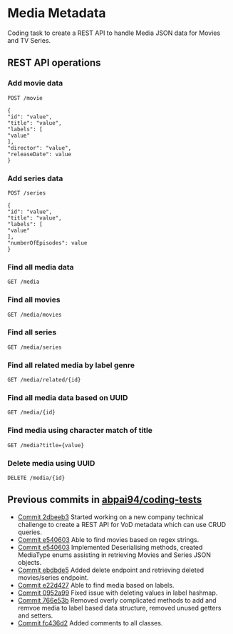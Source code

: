 # Media Metadata
Coding task to create a REST API to handle Media JSON data for Movies and TV Series.

## REST API operations

### Add movie data
    POST /movie

    {
    "id": "value",
    "title": "value",
    "labels": [
    "value"
    ],
    "director": "value",
    "releaseDate": value
    }

### Add series data
    POST /series

    {
    "id": "value",
    "title": "value",
    "labels": [
    "value"
    ],
    "numberOfEpisodes": value
    }

### Find all media data
    GET /media

### Find all movies
    GET /media/movies

### Find all series
    GET /media/series

### Find all related media by label genre
    GET /media/related/{id}

### Find all media data based on UUID
    GET /media/{id}

### Find media using character match of title
    GET /media?title={value}

### Delete media using UUID
    DELETE /media/{id}

## Previous commits in [abpai94/coding-tests](https://github.com/abpai94/coding-tests)
* [Commit 2dbeeb3](https://github.com/abpai94/coding-tests/commit/241a2cc9f1559ccd6ea19c4f97c9e4ff694c528) Started working on a new company technical challenge to create a REST API for VoD metadata which can use CRUD queries.
* [Commit e540603](https://github.com/abpai94/coding-tests/commit/e5406038f641851a8f2dd76f7911b45b004aa9eb) Able to find movies based on regex strings.
* [Commit e540603](https://github.com/abpai94/coding-tests/commit/e5406038f641851a8f2dd76f7911b45b004aa9eb) Implemented Deserialising methods, created MediaType enums assisting in retrieving Movies and Series JSON objects.
* [Commit ebdbde5](https://github.com/abpai94/coding-tests/commit/ebdbde5429a17269290dfe20a9022e7b29903863) Added delete endpoint and retrieving deleted movies/series endpoint.
* [Commit e22d427](https://github.com/abpai94/coding-tests/commit/0952a9925d85211289889a822893fc456cc96951) Able to find media based on labels.
* [Commit 0952a99](https://github.com/abpai94/coding-tests/commit/766e53b1329220719f73de603fa9ae35458c188f) Fixed issue with deleting values in label hashmap.
* [Commit 766e53b](https://github.com/abpai94/coding-tests/commit/fc436d22d8ae11635f45052f91c95db81de42b0c) Removed overly complicated methods to add and remvoe media to label based data structure, removed unused getters and setters.
* [Commit fc436d2](https://github.com/abpai94/coding-tests/commit/34dec1c660a54d339d1999fac63491c06bd8626a) Added comments to all classes.
